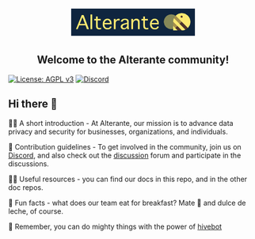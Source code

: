<h1 align="center">
  <br>
  <img src="https://github.com/sync-different/.github/blob/main/alt-logo.png" alt="Alterante Core" width="250">
  <h2 align="center">Welcome to the Alterante community!</h2>
</h1>

[![License: AGPL v3](https://img.shields.io/badge/License-AGPL_v3-blue.svg)](https://www.gnu.org/licenses/agpl-3.0)
[![Discord](https://img.shields.io/discord/1153355258236502046)](https://discord.com/invite/Gjw9sqYuUY)

## Hi there 👋

🙋‍♀️ A short introduction - At Alterante, our mission is to advance data privacy and security for businesses, organizations, and individuals.

🌈 Contribution guidelines - To get involved in the community, join us on [Discord](https://discord.com/invite/Gjw9sqYuUY), and also check out the [discussion](https://github.com/orgs/sync-different/discussions) forum and participate in the discussions.

👩‍💻 Useful resources - you can find our docs in this repo, and in the other doc repos.

🍿 Fun facts - what does our team eat for breakfast? Mate 🧉 and dulce de leche, of course. 

🧙 Remember, you can do mighty things with the power of [hivebot](https://hivebot.co)
